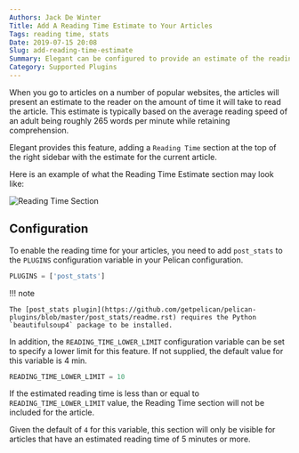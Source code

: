 ```yaml
---
Authors: Jack De Winter
Title: Add A Reading Time Estimate to Your Articles
Tags: reading time, stats
Date: 2019-07-15 20:08
Slug: add-reading-time-estimate
Summary: Elegant can be configured to provide an estimate of the reading time for your articles, giving the user the ability to gauge how long the articles are.
Category: Supported Plugins
---
```


When you go to articles on a number of popular websites, the articles will present an estimate
to the reader on the amount of time it will take to read the article. This estimate is
typically based on the average reading speed of an adult being roughly 265 words per minute
while retaining comprehension.

Elegant provides this feature, adding a `Reading Time` section at the top of the right sidebar
with the estimate for the current article.

Here is an example of what the Reading Time Estimate section may look like:

![Reading Time Section]({static}/images/elegant-theme_reading-time.png)

## Configuration

To enable the reading time for your articles, you need to add `post_stats` to the `PLUGINS`
configuration variable in your Pelican configuration.

```python
PLUGINS = ['post_stats']
```

!!! note

    The [post_stats plugin](https://github.com/getpelican/pelican-plugins/blob/master/post_stats/readme.rst) requires the Python `beautifulsoup4` package to be installed.

In addition, the `READING_TIME_LOWER_LIMIT` configuration variable can be set to specify a
lower limit for this feature. If not supplied, the default value for this variable is 4 min.

```python
READING_TIME_LOWER_LIMIT = 10
```

If the estimated reading time is less than or equal to `READING_TIME_LOWER_LIMIT` value, the Reading Time section
will not be included for the article.

Given the default of `4` for this variable, this section
will only be visible for articles that have an estimated reading time of 5 minutes or more.

